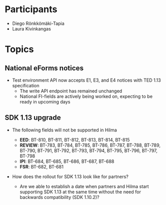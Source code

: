 # Participants
- Diego Rönkkömäki-Tapia
- Laura Kivinkangas

# Topics

## National eForms notices
- Test environment API now accepts E1, E3, and E4 notices with TED 1.13 specification
  - The write API endpoint has remained unchanged
  - National FI-fields are actively being worked on, expecting to be ready in upcoming days

## SDK 1.13 upgrade
- The following fields will not be supported in Hilma
    - **EED**: BT-810, BT-811, BT-812, BT-813, BT-814, BT-815
    - **REVIEW**: BT-783, BT-784, BT-785, BT-786, BT-787, BT-788, BT-789, BT-790, BT-791, BT-792, BT-793, BT-794, BT-795, BT-796, BT-797, BT-798
    - **IPI**: BT-684, BT-685, BT-686, BT-687, BT-688
    - **FSR**: BT-682, BT-681
	
	
- How does the rollout for SDK 1.13  look like for partners? 
    - Are we able to establish a date when partners and Hilma start supporting SDK 1.13 at the same time without the need for backwards compatibility (SDK 1.10.2)?
